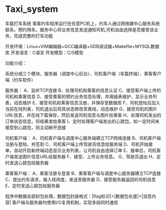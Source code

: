 # Taxi_system
车载打车系统
乘客约车程序运行在任意PC机上，约车人通过网络跟中心服务系统联系，预约用车。服务中心将业务信息发送通知司机,司机自由选择是否接受该业务，完成完整的打车功能

开发环境：Linux+VIM编辑器+GCC编译器+GDB调试器+Makefile+MYSQL数据库
开发语言：C语言
开发模型：C/S模型

功能介绍：

系统分成三个模块，服务器（调度中心后台）、司机客户端（车载终端）、乘客客户端（约车软件）

服务器：
  A、监听TCP连接
	B、处理司机和乘客的信息认证
	C、接受客户端上传的司机和乘客信息
	D、接受乘客的预约业务信息处理，并用链表维护，显示业务列表，动态维护
	E、接受司机和乘客信息注册，并保存至数据库
	F、司机登陆后加入当前在线列表，司机退出后将其状态修改至离线，动态维护
	G、接受司机的图片URL信息，并在线下载保存，然后发送司机信息与图片给乘客
  H、处理司机发出的订单状态信息，将结果发给乘客
  I、定时处理客户端发出的心跳包，如一定时间未接受到心跳包，则主动断开连接
  
司机客户端：
  A、司机客户端与调度中心服务端建立TCP网络连接
	B、司机客户端注册与登陆，并签到
	C、司机客户端上传驾驶员信息给服务端
  D、司机开始接单，自动开启新终端动态显示业务列表，让司机自由选择订单
	E、接单后，司机客户端发送图片信息URL给服务器
	F、接受、上传业务信息。
	G、驾驶员退出
  H、定时发送心跳包给服务器
  
  乘客客户端：
  A、乘客注册与登录
  B、乘客客户端与调度中心服务器建立TCP连接
  C、提出约车请求，输入经纬度，发送至服务器
  D、接受服务器返回的司机信息
  E、定时发送心跳包给服务器
  
  
程序中数据全部封包处理，数据包封装格式：|flag标识|+|数据包长度|+|消息内容|
客户端与服务器均使用I/O复用机制，实现多段同时通信




